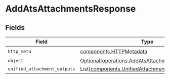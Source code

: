 # AddAtsAttachmentsResponse


## Fields

| Field                                                                                                          | Type                                                                                                           | Required                                                                                                       | Description                                                                                                    |
| -------------------------------------------------------------------------------------------------------------- | -------------------------------------------------------------------------------------------------------------- | -------------------------------------------------------------------------------------------------------------- | -------------------------------------------------------------------------------------------------------------- |
| `http_meta`                                                                                                    | [components.HTTPMetadata](../../models/components/httpmetadata.md)                                             | :heavy_check_mark:                                                                                             | N/A                                                                                                            |
| `object`                                                                                                       | [Optional[operations.AddAtsAttachmentsResponseBody]](../../models/operations/addatsattachmentsresponsebody.md) | :heavy_minus_sign:                                                                                             | N/A                                                                                                            |
| `unified_attachment_outputs`                                                                                   | List[[components.UnifiedAttachmentOutput](../../models/components/unifiedattachmentoutput.md)]                 | :heavy_minus_sign:                                                                                             | N/A                                                                                                            |